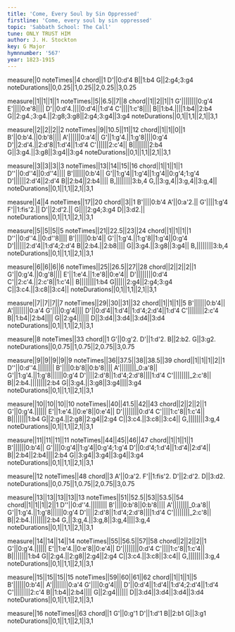 ```yaml
---
title: 'Come, Every Soul by Sin Oppressed'
firstline: 'Come, every soul by sin oppressed'
topic: 'Sabbath School: The Call'
tune: ONLY TRUST HIM
author: J. H. Stockton
key: G Major
hymnnumber: '567'
year: 1823-1915
---
```

measure||0
noteTimes||4
chord||1
D'||0:d'4
B||1:b4
G||2:g4;3:g4
noteDurations||0,0.25||1,0.25||2,0.25||3,0.25

measure||1||1||1||1
noteTimes||5||6.5||7||8
chord||1||2||1||1
G'||||||||0:g'4
E'||||0:e'8||||
D'||0:d'4.||||0:d'4||1:d'4
C'||||1:c'8||||
B||1:b4.||||1:b4||2:b4
G||2:g4.;3:g4.||2:g8;3:g8||2:g4;3:g4||3:g4
noteDurations||0,1||1,1||2,1||3,1

measure||2||2||2||2
noteTimes||9||10.5||11||12
chord||1||1||0||1
B'||0:b'4.||0:b'8||||
A'||||||0:a'4||
G'||1:g'4.||1:g'8||||0:g'4
D'||2:d'4.||2:d'8||1:d'4||1:d'4
C'||||||2:c'4||
B||||||||2:b4
G||3:g4.||3:g8||3:g4||3:g4
noteDurations||0,1||1,1||2,1||3,1

measure||3||3||3||3
noteTimes||13||14||15||16
chord||1||1||1||1
D''||0:d''4||0:d''4||||
B'||||||0:b'4||
G'||1:g'4||1:g'4||1:g'4||0:g'4;1:g'4
D'||||||2:d'4||2:d'4
B||2:b4||2:b4||||
B,||||||||3:b,4
G,||3:g,4||3:g,4||3:g,4||
noteDurations||0,1||1,1||2,1||3,1

measure||4||4
noteTimes||17||20
chord||3||1
B'||||0:b'4
A'||0:a'2.||
G'||||1:g'4
F'||1:fis'2.||
D'||2:d'2.||
G||||2:g4;3:g4
D||3:d2.||
noteDurations||0,1||1,1||2,1||3,1

measure||5||5||5||5
noteTimes||21||22.5||23||24
chord||1||1||1||1
D''||0:d''4.||0:d''8||||
B'||||||0:b'4||
G'||1:g'4.||1:g'8||1:g'4||0:g'4
D'||||||2:d'4||1:d'4;2:d'4
B||2:b4.||2:b8||||
G||3:g4.||3:g8||3:g4||
B,||||||||3:b,4
noteDurations||0,1||1,1||2,1||3,1

measure||6||6||6||6
noteTimes||25||26.5||27||28
chord||2||2||2||1
G'||0:g'4.||0:g'8||||
E'||1:e'4.||1:e'8||0:e'4||
D'||||||||0:d'4
C'||2:c'4.||2:c'8||1:c'4||
B||||||||1:b4
G||||||2:g4||2:g4;3:g4
C||3:c4.||3:c8||3:c4||
noteDurations||0,1||1,1||2,1||3,1

measure||7||7||7||7
noteTimes||29||30||31||32
chord||1||1||1||5
B'||||||0:b'4||
A'||||||||0:a'4
G'||||0:g'4||||
D'||0:d'4||1:d'4||1:d'4;2:d'4||1:d'4
C'||||||||2:c'4
B||1:b4||2:b4||||
G||2:g4||||||
D||3:d4||3:d4||3:d4||3:d4
noteDurations||0,1||1,1||2,1||3,1

measure||8
noteTimes||33
chord||1
G'||0:g'2.
D'||1:d'2.
B||2:b2.
G||3:g2.
noteDurations||0,0.75||1,0.75||2,0.75||3,0.75

measure||9||9||9||9||9
noteTimes||36||37.5||38||38.5||39
chord||1||1||1||2||1
D''||0:d''4.||||||||
B'||||0:b'8||0:b'8||||
A'||||||||_0:a'8||
G'||1:g'4.||1:g'8||||||0:g'4
D'||||2:d'8||1:d'4;2:d'8||||1:d'4
C'||||||||_2:c'8||
B||2:b4.||||||||2:b4
G||3:g4.||3:g8||3:g4||||3:g4
noteDurations||0,1||1,1||2,1||3,1

measure||10||10||10||10
noteTimes||40||41.5||42||43
chord||2||2||2||1
G'||0:g'4.||||||
E'||1:e'4.||0:e'8||0:e'4||
D'||||||||0:d'4
C'||||1:c'8||1:c'4||
B||||||||1:b4
G||2:g4.||2:g8||2:g4||2:g4
C||3:c4.||3:c8||3:c4||
G,||||||||3:g,4
noteDurations||0,1||1,1||2,1||3,1

measure||11||11||11||11
noteTimes||44||45||46||47
chord||1||1||1||1
B'||||||0:b'4||
G'||||0:g'4||1:g'4||0:g'4;1:g'4
D'||0:d'4;1:d'4||1:d'4||2:d'4||
B||2:b4||2:b4||||2:b4
G||3:g4||3:g4||3:g4||3:g4
noteDurations||0,1||1,1||2,1||3,1

measure||12
noteTimes||48
chord||3
A'||0:a'2.
F'||1:fis'2.
D'||2:d'2.
D||3:d2.
noteDurations||0,0.75||1,0.75||2,0.75||3,0.75

measure||13||13||13||13||13
noteTimes||51||52.5||53||53.5||54
chord||1||1||1||2||1
D''||0:d''4.||||||||
B'||||0:b'8||0:b'8||||
A'||||||||_0:a'8||
G'||1:g'4.||1:g'8||||||0:g'4
D'||||2:d'8||1:d'4;2:d'8||||1:d'4
C'||||||||_2:c'8||
B||2:b4.||||||||2:b4
G,||3:g,4.||3:g,8||3:g,4||||3:g,4
noteDurations||0,1||1,1||2,1||3,1

measure||14||14||14||14
noteTimes||55||56.5||57||58
chord||2||2||2||1
G'||0:g'4.||||||
E'||1:e'4.||0:e'8||0:e'4||
D'||||||||0:d'4
C'||||1:c'8||1:c'4||
B||||||||1:b4
G||2:g4.||2:g8||2:g4||2:g4
C||3:c4.||3:c8||3:c4||
G,||||||||3:g,4
noteDurations||0,1||1,1||2,1||3,1

measure||15||15||15||15
noteTimes||59||60||61||62
chord||1||1||1||5
B'||||||0:b'4||
A'||||||||0:a'4
G'||||0:g'4||||
D'||0:d'4||1:d'4||1:d'4;2:d'4||1:d'4
C'||||||||2:c'4
B||1:b4||2:b4||||
G||2:g4||||||
D||3:d4||3:d4||3:d4||3:d4
noteDurations||0,1||1,1||2,1||3,1

measure||16
noteTimes||63
chord||1
G'||0:g'1
D'||1:d'1
B||2:b1
G||3:g1
noteDurations||0,1||1,1||2,1||3,1

